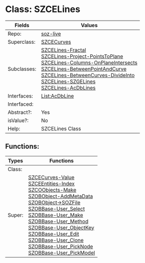 
# Class:	SZCELines

| Fields | Values |
| --------- | --------- |
| Repo: | [soz-live](/repos/soz-live.html) |
| Superclass: | [SZCECurves](SZCECurves.html) |
| Subclasses: | [SZCELines-Fractal](SZCELines-Fractal.html) <br> [SZCELines-Project-PointsToPlane](SZCELines-Project-PointsToPlane.html) <br> [SZCELines-Columns-OnPlaneIntersects](SZCELines-Columns-OnPlaneIntersects.html) <br> [SZCELines-BetweenPointAndCurve](SZCELines-BetweenPointAndCurve.html) <br> [SZCELines-BetweenCurves-DivideInto](SZCELines-BetweenCurves-DivideInto.html) <br> [SZCELines-SZGELines](SZCELines-SZGELines.html) <br> [SZCELines-AcDbLines](SZCELines-AcDbLines.html) |
| Interfaces: | [List:AcDbLine](List:AcDbLine.html) |
| Interfaced: |  |
| Abstract?: | Yes |
| isValue?: | No |
| Help: | SZCELines Class |


## Functions:

| Types | Functions |
| --------- | --------- |
| Class: |  |
| Super: | [SZCECurves-Value](SZCECurves.html) <br> [SZCEEntities-Index](SZCEEntities.html) <br> [SZCOObjects-Make](SZCOObjects.html) <br> [SZOBObject-AddMetaData](SZOBObject.html) <br> [SZOBObject->SOZFile](SZOBObject.html) <br> [SZOBBase-User_Select](SZOBBase.html) <br> [SZOBBase-User_Make](SZOBBase.html) <br> [SZOBBase-User_Method](SZOBBase.html) <br> [SZOBBase-User_ObjectKey](SZOBBase.html) <br> [SZOBBase-User_Edit](SZOBBase.html) <br> [SZOBBase-User_Clone](SZOBBase.html) <br> [SZOBBase-User_PickNode](SZOBBase.html) <br> [SZOBBase-User_PickModel](SZOBBase.html) |


